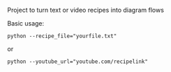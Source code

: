 Project to turn text or video recipes into diagram flows

Basic usage: 

```python --recipe_file="yourfile.txt"```

or

```python --youtube_url="youtube.com/recipelink"```

